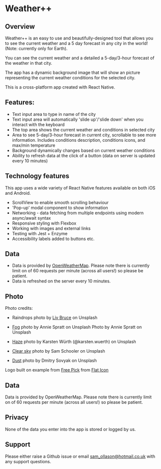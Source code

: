 # Weather++

## Overview
Weather++ is an easy to use and beautifully-designed tool that allows you to see
the current weather and a 5 day forecast in any city in the world! (Note: currently only for Earth).

You can see the current weather and a detailed a 5-day/3-hour forecast 
of the weather in that city.

The app has a dynamic background image that will show an picture representing the current weather 
conditions for the selected city.

This is a cross-platform app created with React Native.


## Features:
* Text input area to type in name of the city
* Text input area will automatically 'slide up'/'slide down' when you interact with the keyboard
* The top area shows the current weather and conditions in selected city
* Area to see 5-day/3-hour forecast in current city, scrollable to see more information. Includes conditions description, conditions icons, and max/min temperature
* Background dynamically changes based on current weather conditions
* Ability to refresh data at the click of a button (data on server is updated every 10 minutes)

## Technology features
This app uses a wide variety of React Native features available on both iOS and Android.
* ScrollView to enable smooth scrolling behaviour
* 'Pop-up' modal component to show information
* Networking - data fetching from multiple endpoints using modern async/await syntax
* Responsive styling with Flexbox
* Working with images and external links
* Testing with Jest + Enzyme
* Accessibility labels added to buttons etc.

## Data
* Data is provided by [OpenWeatherMap](https://openweathermap.org/api). Please note there is currently limit on of 60 requests per minute (across all users!) so please be patient.
* Data is refreshed on the server every 10 minutes.

## Photo
Photo credits:
* Raindrops photo by [Liv Bruce](https://unsplash.com/photos/8yt8kBuEqok?utm_source=unsplash&utm_medium=referral&utm_content=creditCopyText) on Unsplash

* [Fog](https://unsplash.com/photos/7CME6Wlgrdk?utm_source=unsplash&utm_medium=referral&utm_content=creditCopyText) photo by Annie Spratt on Unsplash Photo by Annie Spratt on Unsplash

* [Haze](https://unsplash.com/photos/c2-SgQFsyV4) photo by Karsten Würth (@karsten.wuerth) on Unsplash

* [Clear sky](https://unsplash.com/@sam) photo by Sam Schooler on Unsplash

* [Dust](https://unsplash.com/search/photos/dust) photo by Dmitry Sovyak on Unsplash

Logo built on example from [Free Pick](https://www.freepik.com/) from [Flat Icon](https://www.flaticon.com/)

## Data
Data is provided by OpenWeatherMap. Please note there is currently limit on of 60 requests per minute (across all users!) so please be patient.

## Privacy
None of the data you enter into the app is stored or logged by us.

## Support
Please either raise a Github issue or email sam_ollason@hotmail.co.uk with any support questions.
